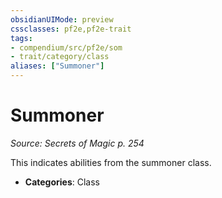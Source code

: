 ```yaml
---
obsidianUIMode: preview
cssclasses: pf2e,pf2e-trait
tags:
- compendium/src/pf2e/som
- trait/category/class
aliases: ["Summoner"]
---
```

# Summoner  
*Source: Secrets of Magic p. 254*  

This indicates abilities from the summoner class.

- **Categories**: Class